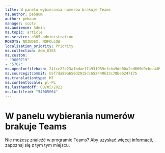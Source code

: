 ```yaml
---
title: W panelu wybierania numerów brakuje Teams
ms.author: pebaum
author: pebaum
manager: scotv
ms.audience: Admin
ms.topic: article
ms.service: o365-administration
ROBOTS: NOINDEX, NOFOLLOW
localization_priority: Priority
ms.collection: Adm_O365
ms.custom:
- "9000719"
- "5707"
ms.openlocfilehash: 24fcc22e23afbdae17a931939efcba9de00a2ed669d9cbca489382b91a9073a4
ms.sourcegitcommit: b5f7da89a650d2915dc652449623c78be6247175
ms.translationtype: MT
ms.contentlocale: pl-PL
ms.lasthandoff: 08/05/2021
ms.locfileid: "54005064"
---
```

# <a name="dial-pad-missing-from-teams"></a>W panelu wybierania numerów brakuje Teams

Nie możesz znaleźć w programie Teams? Aby [uzyskać więcej informacji,](https://docs.microsoft.com/alchemyinsights/teams-voice-dial-pad-missing) zapoznaj się z tym tym miejscu.

